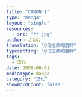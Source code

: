 ```yaml
---
title: "CANON 1"
type: "manga"
layout: "single"
resources:
  - src: "**.jpg"
author: さたけ
translation: "@马拉桑喝酒醉"
typesetting: "@马拉桑喝酒醉"
tags:
  - 汉化
date: 2008-08-01
mediaType: manga
category: "汉化"
showWordCount: false
---
```

